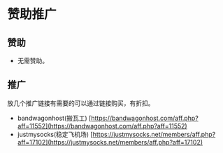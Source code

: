 # 赞助推广
## 赞助
* 无需赞助。
## 推广
放几个推广链接有需要的可以通过链接购买，有折扣。  
* bandwagonhost(搬瓦工) [https://bandwagonhost.com/aff.php?aff=11552](https://bandwagonhost.com/aff.php?aff=11552)  
* justmysocks(稳定飞机场) [https://justmysocks.net/members/aff.php?aff=17102](https://justmysocks.net/members/aff.php?aff=17102)



